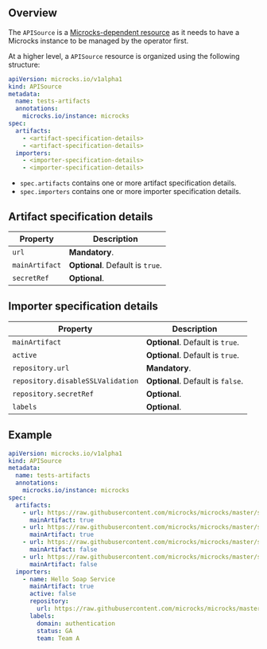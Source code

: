 
## Overview

The `APISource` is a [Microcks-dependent resource](./microcks-dependent-cr.md) as it needs to have a Microcks
instance to be managed by the operator first.

At a higher level, a `APISource` resource is organized using the following structure:

```yaml
apiVersion: microcks.io/v1alpha1
kind: APISource
metadata:
  name: tests-artifacts
  annotations:
    microcks.io/instance: microcks
spec:
  artifacts:
    - <artifact-specification-details>
    - <artifact-specification-details>
  importers:
    - <importer-specification-details>
    - <importer-specification-details>
```

* `spec.artifacts` contains one or more artifact specification details.
* `spec.importers` contains one or more importer specification details.

## Artifact specification details

| Property       | Description                      |
|----------------|----------------------------------|
| `url`          | **Mandatory**.                   |
| `mainArtifact` | **Optional**. Default is `true`. |
| `secretRef`    | **Optional**.                    |

## Importer specification details

| Property                          | Description                       |
|-----------------------------------|-----------------------------------|
| `mainArtifact`                    | **Optional**. Default is `true`.  |
| `active`                          | **Optional**. Default is `true`.  |
| `repository.url`                  | **Mandatory**.                    |
| `repository.disableSSLValidation` | **Optional**. Default is `false`. |
| `repository.secretRef`            | **Optional**.                     |
| `labels`                          | **Optional**.                     |

## Example

```yaml
apiVersion: microcks.io/v1alpha1
kind: APISource
metadata:
  name: tests-artifacts
  annotations:
    microcks.io/instance: microcks
spec:
  artifacts:
    - url: https://raw.githubusercontent.com/microcks/microcks/master/samples/APIPastry-openapi.yaml
      mainArtifact: true
    - url: https://raw.githubusercontent.com/microcks/microcks/master/samples/hello-v1.proto
      mainArtifact: true
    - url: https://raw.githubusercontent.com/microcks/microcks/master/samples/HelloService.metadata.yml
      mainArtifact: false
    - url: https://raw.githubusercontent.com/microcks/microcks/master/samples/HelloService.postman.json
      mainArtifact: false
  importers:
    - name: Hello Soap Service
      mainArtifact: true
      active: false
      repository:
        url: https://raw.githubusercontent.com/microcks/microcks/master/samples/HelloService-soapui-project.xml
      labels:
        domain: authentication
        status: GA
        team: Team A
```